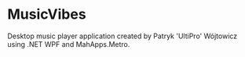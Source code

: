# MusicVibes
Desktop music player application created by Patryk 'UltiPro' Wójtowicz using .NET WPF and MahApps.Metro.
